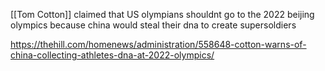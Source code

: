 [[Tom Cotton]] claimed that US olympians shouldnt go to the 2022 beijing olympics because china would steal their dna to create supersoldiers

  
  
  https://thehill.com/homenews/administration/558648-cotton-warns-of-china-collecting-athletes-dna-at-2022-olympics/
  
  
  
  
  

